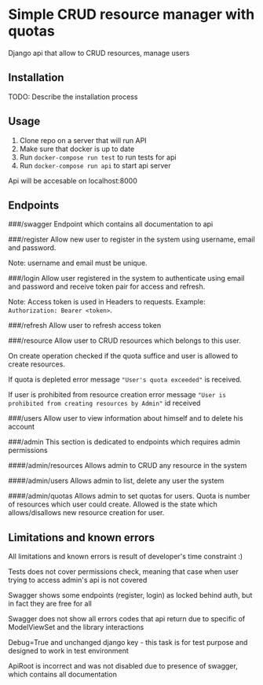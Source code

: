 # Simple CRUD resource manager with quotas

Django api that allow to CRUD resources, manage users

## Installation

TODO: Describe the installation process

## Usage

1. Clone repo on a server that will run API
2. Make sure that docker is up to date
3. Run `docker-compose run test` to run tests for api
4. Run `docker-compose run api` to start api server
   
Api will be accesable on localhost:8000

## Endpoints

###/swagger
Endpoint which contains all documentation to api

###/register
Allow new user to register in the system using username, email and password. 

Note:
username and email must be unique.

###/login
Allow user registered in the system to authenticate using email and password and receive token pair for access and 
refresh. 

Note: Access token is used in Headers to requests. Example: `Authorization: Bearer <token>`.

###/refresh
Allow user to refresh access token 

###/resource
Allow user to CRUD resources which belongs to this user.

On create operation checked if the quota suffice and user is allowed to create resources.

If quota is depleted error message `"User's quota exceeded"` is received.

If user is prohibited from resource creation error message `"User is prohibited from creating resources by Admin"` id received

###/users
Allow user to view information about himself and to delete his account

###/admin
This section is dedicated to endpoints which requires admin permissions

####/admin/resources
Allows admin to CRUD any resource in the system

####/admin/users
Allows admin to list, delete any user the system

####/admin/quotas
Allows admin to set quotas for users.
Quota is number of resources which user could create.
Allowed is the state which allows/disallows new resource creation for user.



## Limitations and known errors
All limitations and known errors is result of developer's time constraint :)

Tests does not cover permissions check, meaning that case when user trying to access admin's api is not covered

Swagger shows some endpoints (register, login) as locked behind auth, but in fact they are free for all

Swagger does not show all errors codes that api return due to specific of ModelViewSet and the library interactions

Debug=True and unchanged django key - this task is for test purpose and designed to work in test environment

ApiRoot is incorrect and was not disabled due to presence of swagger, which contains all documentation

